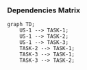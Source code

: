 ### Dependencies Matrix

```mermaid
graph TD;
    US-1 --> TASK-1;
    US-1 --> TASK-2;
    US-1 --> TASK-3;
    TASK-2 --> TASK-1;
    TASK-3 --> TASK-1;
    TASK-3 --> TASK-2;
```
